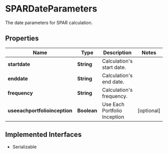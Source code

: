 

# SPARDateParameters

The date parameters for SPAR calculation.

## Properties

Name | Type | Description | Notes
------------ | ------------- | ------------- | -------------
**startdate** | **String** | Calculation&#39;s start date. | 
**enddate** | **String** | Calculation&#39;s end date. | 
**frequency** | **String** | Calculation&#39;s frequency. | 
**useeachportfolioinception** | **Boolean** | Use Each Portfolio Inception |  [optional]


## Implemented Interfaces

* Serializable


